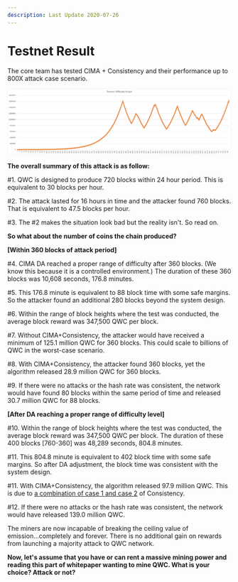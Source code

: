 ```yaml
---
description: Last Update 2020-07-26
---
```


# Testnet Result

The core team has tested CIMA + Consistency and their performance up to 800X attack case scenario.

![Difficulty graph when hashrate increased by 800X](../../../.gitbook/assets/image.png)

**The overall summary of this attack is as follow:**  
  
\#1. QWC is designed to produce 720 blocks within 24 hour period. This is equivalent to 30 blocks per hour.   
  
\#2. The attack lasted for 16 hours in time and the attacker found 760 blocks. That is equivalent to 47.5 blocks per hour.  
  
\#3. The \#2 makes the situation look bad but the reality isn't. So read on.  


**So what about the number of coins the chain produced?**

**\[Within 360 blocks of attack period\]**  
  
\#4. CIMA DA reached a proper range of difficulty after 360 blocks. \(We know this because it is a controlled environment.\) The duration of these 360 blocks was 10,608 seconds, 176.8 minutes.   
  
\#5. This 176.8 minute is equivalent to 88 block time with some safe margins. So the attacker found an additional 280 blocks beyond the system design.  
  
\#6. Within the range of block heights where the test was conducted, the average block reward was 347,500 QWC per block.   
  
\#7. Without CIMA+Consistency, the attacker would have received a minimum of 125.1 million QWC for 360 blocks. This could scale to billions of QWC in the worst-case scenario.  
  
\#8. With CIMA+Consistency, the attacker found 360 blocks, yet the algorithm released 28.9 million QWC for 360 blocks.  
  
\#9. If there were no attacks or the hash rate was consistent, the network would have found 80 blocks within the same period of time and released 30.7 million QWC for 88 blocks.

**\[After DA reaching a proper range of difficulty level\]**  
  
\#10. Within the range of block heights where the test was conducted, the average block reward was 347,500 QWC per block. The duration of these 400 blocks \[760-360\] was 48,289 seconds, 804.8 minutes.  
  
\#11. This 804.8 minute is equivalent to 402 block time with some safe margins. So after DA adjustment, the block time was consistent with the system design.  
  
\#11. With CIMA+Consistency, the algorithm released 97.9 million QWC. This is due to [a combination of case 1 and case 2](https://wp.qwertycoin.org/consensus/egalitarian-proof-of-work-epow/rewards-based-on-consistency) of Consistency.  
  
\#12. If there were no attacks or the hash rate was consistent, the network would have released 139.0 million QWC.  


The miners are now incapable of breaking the ceiling value of emission...completely and forever. There is no additional gain on rewards from launching a majority attack to QWC network.

**Now, let's assume that you have or can rent a massive mining power and reading this part of whitepaper wanting to mine QWC. What is your choice? Attack or not?**

